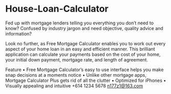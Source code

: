 # House-Loan-Calculator

Fed up with mortgage lenders telling you everything you don’t need to know? Confused by industry jargon and need objective, quality advice and information?

Look no further, as Free Mortgage Calculator enables you to work out every aspect of your home loan in an easy and efficient manner. This brilliant application can calculate your payments based on the cost of your home, your initial down payment, mortgage rate, and length of agreement.

Feature
• Free Mortgage Calculator’s easy to use interface helps you make snap decisions at a moments notice 
• Unlike other mortgage apps, Mortgage Calculator Plus gets rid of all the clutter 
• Optimized for iPhones
• Visually appealing and intuitive
+614 1234 5678  n177z1@163.com
